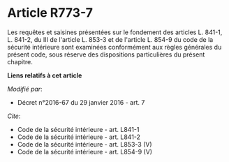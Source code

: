 # Article R773-7

Les requêtes et saisines présentées sur le fondement des articles L. 841-1, L. 841-2, du III de l'article L. 853-3 et de
l'article L. 854-9 du code de la sécurité intérieure sont examinées conformément aux règles générales du présent code, sous
réserve des dispositions particulières du présent chapitre.

**Liens relatifs à cet article**

_Modifié par_:

  - Décret n°2016-67 du 29 janvier 2016 - art. 7

_Cite_:

  - Code de la sécurité intérieure - art. L841-1
  - Code de la sécurité intérieure - art. L841-2
  - Code de la sécurité intérieure - art. L853-3 (V)
  - Code de la sécurité intérieure - art. L854-9 (V)
